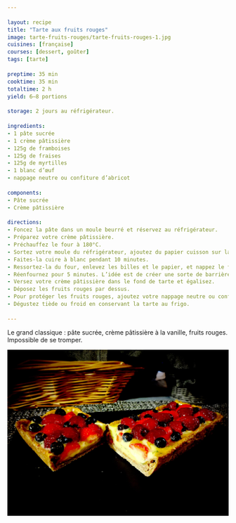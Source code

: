 ```yaml
---

layout: recipe
title: "Tarte aux fruits rouges"
image: tarte-fruits-rouges/tarte-fruits-rouges-1.jpg
cuisines: [française]
courses: [dessert, goûter]
tags: [tarte]

preptime: 35 min
cooktime: 35 min
totaltime: 2 h
yield: 6–8 portions

storage: 2 jours au réfrigérateur.

ingredients:
- 1 pâte sucrée
- 1 crème pâtissière
- 125g de framboises
- 125g de fraises
- 125g de myrtilles
- 1 blanc d’œuf
- nappage neutre ou confiture d’abricot

components:
- Pâte sucrée
- Crème pâtissière

directions:
- Foncez la pâte dans un moule beurré et réservez au réfrigérateur.
- Préparez votre crème pâtissière.
- Préchauffez le four à 180°C.
- Sortez votre moule du réfrigérateur, ajoutez du papier cuisson sur la pâte puis déposez des cailloux ou des billes de cuisson.
- Faites-la cuire à blanc pendant 10 minutes.
- Ressortez-la du four, enlevez les billes et le papier, et nappez le fond de blanc d’œuf.
- Réenfournez pour 5 minutes. L’idée est de créer une sorte de barrière afin que la crème ne vienne pas rendre le fond de tarte trop humide.
- Versez votre crème pâtissière dans le fond de tarte et égalisez.
- Déposez les fruits rouges par dessus.
- Pour protéger les fruits rouges, ajoutez votre nappage neutre ou confiture d’abricot au pinceau.
- Dégustez tiède ou froid en conservant la tarte au frigo.

---
```


Le grand classique&nbsp;: pâte sucrée, crème pâtissière à la vanille, fruits rouges. Impossible de se tromper.

![Pour la brillance et pour protéger les fruits, n’oubliez pas le nappage neutre.](../images/tarte-fruits-rouges/tarte-fruits-rouges-2.jpg)